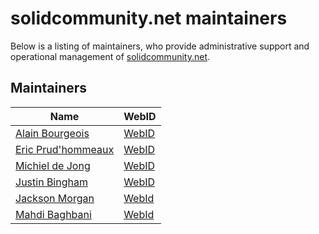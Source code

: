 # solidcommunity.net maintainers

Below is a listing of maintainers, who provide administrative support
and operational management of [solidcommunity.net](https://solidcommunity.net).

## Maintainers

| Name      | WebID      |
| --------- | ---------- |
| [Alain Bourgeois](https://github.com/bourgeoa) | [WebID](https://bourgeoa.solid.community/profile/card#me) |
| [Eric Prud'hommeaux](https://github.com/ericp) | [WebID](https://ericp.solidcommunity.net) |
| [Michiel de Jong](https://github.com/michielbdejong) | [WebID](https://michielbdejong.solidcommunity.net/profile/card#me) |
| [Justin Bingham](https://github.com/justinwb) | [WebID](https://justin.inrupt.net/profile/card#me) | 
| [Jackson Morgan](https://github.com/jaxoncreed) | [WebId](https://jackson.solidcommunity.net/profile/card#me) |
| [Mahdi Baghbani](https://github.com/MahdiBaghbani) | [WebId](https://mahdi-baghbani.solidcommunity.net/profile/card#me) |

